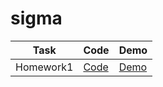 # sigma

| Task                        | Code                                                           | Demo                                                        |
|-----------------------------|----------------------------------------------------------------|-------------------------------------------------------------|
| Homework1                   | [Code](https://github.com/hisbvdis/sigma/tree/main/hw1)        | [Demo](https://github.com/hisbvdis/sigma/tree/main/hw1)     |
